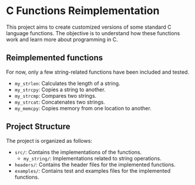 # C Functions Reimplementation

This project aims to create customized versions of some standard C language functions. The objective is to understand how these functions work and learn more about programming in C.
## Reimplemented functions
For now, only a few string-related functions have been included and tested.
- `my_strlen`: Calculates the length of a string.
- `my_strcpy`: Copies a string to another.
- `my_strcmp`: Compares two strings.
- `my_strcat`: Concatenates two strings.
- `my_memcpy`: Copies memory from one location to another.
## Project Structure

The project is organized as follows:

- `src/`: Contains the implementations of the functions.
  - `my_string/`: Implementations related to string operations.
- `headers/`: Contains the header files for the implemented functions.
- `examples/`: Contains test and examples files for the implemented functions.
